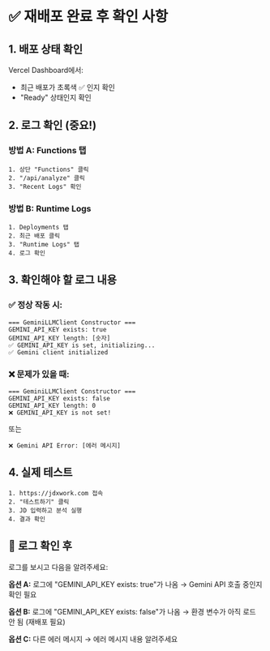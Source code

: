 # ✅ 재배포 완료 후 확인 사항

## 1. 배포 상태 확인
Vercel Dashboard에서:
- 최근 배포가 초록색 ✅ 인지 확인
- "Ready" 상태인지 확인

## 2. 로그 확인 (중요!)
### 방법 A: Functions 탭
```
1. 상단 "Functions" 클릭
2. "/api/analyze" 클릭
3. "Recent Logs" 확인
```

### 방법 B: Runtime Logs
```
1. Deployments 탭
2. 최근 배포 클릭
3. "Runtime Logs" 탭
4. 로그 확인
```

## 3. 확인해야 할 로그 내용

### ✅ 정상 작동 시:
```
=== GeminiLLMClient Constructor ===
GEMINI_API_KEY exists: true
GEMINI_API_KEY length: [숫자]
✅ GEMINI_API_KEY is set, initializing...
✅ Gemini client initialized
```

### ❌ 문제가 있을 때:
```
=== GeminiLLMClient Constructor ===
GEMINI_API_KEY exists: false
GEMINI_API_KEY length: 0
❌ GEMINI_API_KEY is not set!
```

또는

```
❌ Gemini API Error: [에러 메시지]
```

## 4. 실제 테스트
```
1. https://jdxwork.com 접속
2. "테스트하기" 클릭
3. JD 입력하고 분석 실행
4. 결과 확인
```

## 📸 로그 확인 후

로그를 보시고 다음을 알려주세요:

**옵션 A:** 로그에 "GEMINI_API_KEY exists: true"가 나옴
→ Gemini API 호출 중인지 확인 필요

**옵션 B:** 로그에 "GEMINI_API_KEY exists: false"가 나옴
→ 환경 변수가 아직 로드 안 됨 (재배포 필요)

**옵션 C:** 다른 에러 메시지
→ 에러 메시지 내용 알려주세요

